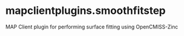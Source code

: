 # mapclientplugins.smoothfitstep
MAP Client plugin for performing surface fitting using OpenCMISS-Zinc
